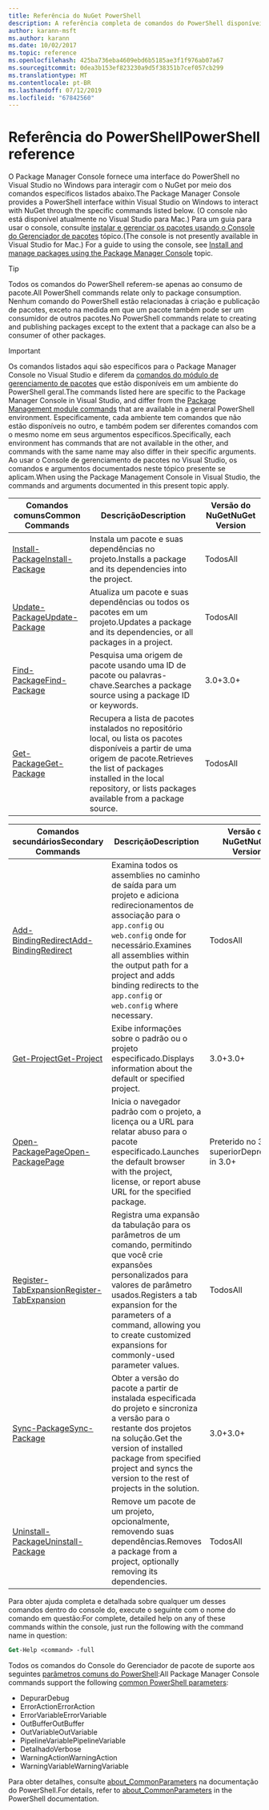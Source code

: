 ```yaml
---
title: Referência do NuGet PowerShell
description: A referência completa de comandos do PowerShell disponíveis no Console do Gerenciador de pacotes NuGet no Visual Studio.
author: karann-msft
ms.author: karann
ms.date: 10/02/2017
ms.topic: reference
ms.openlocfilehash: 425ba736eba4609ebd6b5185ae3f1f976ab07a67
ms.sourcegitcommit: 0dea3b153ef823230a9d5f38351b7cef057cb299
ms.translationtype: MT
ms.contentlocale: pt-BR
ms.lasthandoff: 07/12/2019
ms.locfileid: "67842560"
---
```

# <a name="powershell-reference"></a><span data-ttu-id="c96bb-103">Referência do PowerShell</span><span class="sxs-lookup"><span data-stu-id="c96bb-103">PowerShell reference</span></span>

<span data-ttu-id="c96bb-104">O Package Manager Console fornece uma interface do PowerShell no Visual Studio no Windows para interagir com o NuGet por meio dos comandos específicos listados abaixo.</span><span class="sxs-lookup"><span data-stu-id="c96bb-104">The Package Manager Console provides a PowerShell interface within Visual Studio on Windows to interact with NuGet through the specific commands listed below.</span></span> <span data-ttu-id="c96bb-105">(O console não está disponível atualmente no Visual Studio para Mac.) Para um guia para usar o console, consulte [instalar e gerenciar os pacotes usando o Console do Gerenciador de pacotes](../tools/package-manager-console.md) tópico.</span><span class="sxs-lookup"><span data-stu-id="c96bb-105">(The console is not presently available in Visual Studio for Mac.) For a guide to using the console, see [Install and manage packages using the Package Manager Console](../tools/package-manager-console.md) topic.</span></span>

> [!Tip]
> <span data-ttu-id="c96bb-106">Todos os comandos do PowerShell referem-se apenas ao consumo de pacote.</span><span class="sxs-lookup"><span data-stu-id="c96bb-106">All PowerShell commands relate only to package consumption.</span></span> <span data-ttu-id="c96bb-107">Nenhum comando do PowerShell estão relacionadas à criação e publicação de pacotes, exceto na medida em que um pacote também pode ser um consumidor de outros pacotes.</span><span class="sxs-lookup"><span data-stu-id="c96bb-107">No PowerShell commands relate to creating and publishing packages except to the extent that a package can also be a consumer of other packages.</span></span>

> [!Important]
> <span data-ttu-id="c96bb-108">Os comandos listados aqui são específicos para o Package Manager Console no Visual Studio e diferem da [comandos do módulo de gerenciamento de pacotes](/powershell/module/packagemanagement/?view=powershell-6) que estão disponíveis em um ambiente do PowerShell geral.</span><span class="sxs-lookup"><span data-stu-id="c96bb-108">The commands listed here are specific to the Package Manager Console in Visual Studio, and differ from the [Package Management module commands](/powershell/module/packagemanagement/?view=powershell-6) that are available in a general PowerShell environment.</span></span> <span data-ttu-id="c96bb-109">Especificamente, cada ambiente tem comandos que não estão disponíveis no outro, e também podem ser diferentes comandos com o mesmo nome em seus argumentos específicos.</span><span class="sxs-lookup"><span data-stu-id="c96bb-109">Specifically, each environment has commands that are not available in the other, and commands with the same name may also differ in their specific arguments.</span></span> <span data-ttu-id="c96bb-110">Ao usar o Console de gerenciamento de pacotes no Visual Studio, os comandos e argumentos documentados neste tópico presente se aplicam.</span><span class="sxs-lookup"><span data-stu-id="c96bb-110">When using the Package Management Console in Visual Studio, the commands and arguments documented in this present topic apply.</span></span>

| <span data-ttu-id="c96bb-111">Comandos comuns</span><span class="sxs-lookup"><span data-stu-id="c96bb-111">Common Commands</span></span> | <span data-ttu-id="c96bb-112">Descrição</span><span class="sxs-lookup"><span data-stu-id="c96bb-112">Description</span></span> | <span data-ttu-id="c96bb-113">Versão do NuGet</span><span class="sxs-lookup"><span data-stu-id="c96bb-113">NuGet Version</span></span> |
| --- | --- | --- |
| [<span data-ttu-id="c96bb-114">Install-Package</span><span class="sxs-lookup"><span data-stu-id="c96bb-114">Install-Package</span></span>](ps-ref-install-package.md) | <span data-ttu-id="c96bb-115">Instala um pacote e suas dependências no projeto.</span><span class="sxs-lookup"><span data-stu-id="c96bb-115">Installs a package and its dependencies into the project.</span></span> | <span data-ttu-id="c96bb-116">Todos</span><span class="sxs-lookup"><span data-stu-id="c96bb-116">All</span></span> |
| [<span data-ttu-id="c96bb-117">Update-Package</span><span class="sxs-lookup"><span data-stu-id="c96bb-117">Update-Package</span></span>](ps-ref-update-package.md) | <span data-ttu-id="c96bb-118">Atualiza um pacote e suas dependências ou todos os pacotes em um projeto.</span><span class="sxs-lookup"><span data-stu-id="c96bb-118">Updates a package and its dependencies, or all packages in a project.</span></span> | <span data-ttu-id="c96bb-119">Todos</span><span class="sxs-lookup"><span data-stu-id="c96bb-119">All</span></span> |
| [<span data-ttu-id="c96bb-120">Find-Package</span><span class="sxs-lookup"><span data-stu-id="c96bb-120">Find-Package</span></span>](ps-ref-find-package.md) | <span data-ttu-id="c96bb-121">Pesquisa uma origem de pacote usando uma ID de pacote ou palavras-chave.</span><span class="sxs-lookup"><span data-stu-id="c96bb-121">Searches a package source using a package ID or keywords.</span></span> | <span data-ttu-id="c96bb-122">3.0+</span><span class="sxs-lookup"><span data-stu-id="c96bb-122">3.0+</span></span> |
| [<span data-ttu-id="c96bb-123">Get-Package</span><span class="sxs-lookup"><span data-stu-id="c96bb-123">Get-Package</span></span>](ps-ref-get-package.md) | <span data-ttu-id="c96bb-124">Recupera a lista de pacotes instalados no repositório local, ou lista os pacotes disponíveis a partir de uma origem de pacote.</span><span class="sxs-lookup"><span data-stu-id="c96bb-124">Retrieves the list of packages installed in the local repository, or lists packages available from a package source.</span></span> | <span data-ttu-id="c96bb-125">Todos</span><span class="sxs-lookup"><span data-stu-id="c96bb-125">All</span></span> |

| <span data-ttu-id="c96bb-126">Comandos secundários</span><span class="sxs-lookup"><span data-stu-id="c96bb-126">Secondary Commands</span></span> | <span data-ttu-id="c96bb-127">Descrição</span><span class="sxs-lookup"><span data-stu-id="c96bb-127">Description</span></span> | <span data-ttu-id="c96bb-128">Versão do NuGet</span><span class="sxs-lookup"><span data-stu-id="c96bb-128">NuGet Version</span></span> |
| --- | --- | --- |
| [<span data-ttu-id="c96bb-129">Add-BindingRedirect</span><span class="sxs-lookup"><span data-stu-id="c96bb-129">Add-BindingRedirect</span></span>](ps-ref-add-bindingredirect.md) | <span data-ttu-id="c96bb-130">Examina todos os assemblies no caminho de saída para um projeto e adiciona redirecionamentos de associação para o `app.config` ou `web.config` onde for necessário.</span><span class="sxs-lookup"><span data-stu-id="c96bb-130">Examines all assemblies within the output path for a project and adds binding redirects to the `app.config` or `web.config` where necessary.</span></span> | <span data-ttu-id="c96bb-131">Todos</span><span class="sxs-lookup"><span data-stu-id="c96bb-131">All</span></span> |
| [<span data-ttu-id="c96bb-132">Get-Project</span><span class="sxs-lookup"><span data-stu-id="c96bb-132">Get-Project</span></span>](ps-ref-get-project.md) | <span data-ttu-id="c96bb-133">Exibe informações sobre o padrão ou o projeto especificado.</span><span class="sxs-lookup"><span data-stu-id="c96bb-133">Displays information about the default or specified project.</span></span> | <span data-ttu-id="c96bb-134">3.0+</span><span class="sxs-lookup"><span data-stu-id="c96bb-134">3.0+</span></span> |
| [<span data-ttu-id="c96bb-135">Open-PackagePage</span><span class="sxs-lookup"><span data-stu-id="c96bb-135">Open-PackagePage</span></span>](ps-ref-open-packagepage.md) | <span data-ttu-id="c96bb-136">Inicia o navegador padrão com o projeto, a licença ou a URL para relatar abuso para o pacote especificado.</span><span class="sxs-lookup"><span data-stu-id="c96bb-136">Launches the default browser with the project, license, or report abuse URL for the specified package.</span></span> | <span data-ttu-id="c96bb-137">Preterido no 3.0 ou superior</span><span class="sxs-lookup"><span data-stu-id="c96bb-137">Deprecated in 3.0+</span></span> |
| [<span data-ttu-id="c96bb-138">Register-TabExpansion</span><span class="sxs-lookup"><span data-stu-id="c96bb-138">Register-TabExpansion</span></span>](ps-ref-register-tabexpansion.md) | <span data-ttu-id="c96bb-139">Registra uma expansão da tabulação para os parâmetros de um comando, permitindo que você crie expansões personalizados para valores de parâmetro usados.</span><span class="sxs-lookup"><span data-stu-id="c96bb-139">Registers a tab expansion for the parameters of a command, allowing you to create customized expansions for commonly-used parameter values.</span></span> | <span data-ttu-id="c96bb-140">Todos</span><span class="sxs-lookup"><span data-stu-id="c96bb-140">All</span></span> |
| [<span data-ttu-id="c96bb-141">Sync-Package</span><span class="sxs-lookup"><span data-stu-id="c96bb-141">Sync-Package</span></span>](ps-ref-sync-package.md) | <span data-ttu-id="c96bb-142">Obter a versão do pacote a partir de instalada especificada do projeto e sincroniza a versão para o restante dos projetos na solução.</span><span class="sxs-lookup"><span data-stu-id="c96bb-142">Get the version of installed package from specified project and syncs the version to the rest of projects in the solution.</span></span> | <span data-ttu-id="c96bb-143">3.0+</span><span class="sxs-lookup"><span data-stu-id="c96bb-143">3.0+</span></span> |
| [<span data-ttu-id="c96bb-144">Uninstall-Package</span><span class="sxs-lookup"><span data-stu-id="c96bb-144">Uninstall-Package</span></span>](ps-ref-uninstall-package.md) | <span data-ttu-id="c96bb-145">Remove um pacote de um projeto, opcionalmente, removendo suas dependências.</span><span class="sxs-lookup"><span data-stu-id="c96bb-145">Removes a package from a project, optionally removing its dependencies.</span></span> | <span data-ttu-id="c96bb-146">Todos</span><span class="sxs-lookup"><span data-stu-id="c96bb-146">All</span></span> |

<span data-ttu-id="c96bb-147">Para obter ajuda completa e detalhada sobre qualquer um desses comandos dentro do console do, execute o seguinte com o nome do comando em questão:</span><span class="sxs-lookup"><span data-stu-id="c96bb-147">For complete, detailed help on any of these commands within the console, just run the following with the command name in question:</span></span>

```ps
Get-Help <command> -full
```

<span data-ttu-id="c96bb-148">Todos os comandos do Console do Gerenciador de pacote de suporte aos seguintes [parâmetros comuns do PowerShell](http://go.microsoft.com/fwlink/?LinkID=113216):</span><span class="sxs-lookup"><span data-stu-id="c96bb-148">All Package Manager Console commands support the following [common PowerShell parameters](http://go.microsoft.com/fwlink/?LinkID=113216):</span></span>

- <span data-ttu-id="c96bb-149">Depurar</span><span class="sxs-lookup"><span data-stu-id="c96bb-149">Debug</span></span>
- <span data-ttu-id="c96bb-150">ErrorAction</span><span class="sxs-lookup"><span data-stu-id="c96bb-150">ErrorAction</span></span>
- <span data-ttu-id="c96bb-151">ErrorVariable</span><span class="sxs-lookup"><span data-stu-id="c96bb-151">ErrorVariable</span></span>
- <span data-ttu-id="c96bb-152">OutBuffer</span><span class="sxs-lookup"><span data-stu-id="c96bb-152">OutBuffer</span></span>
- <span data-ttu-id="c96bb-153">OutVariable</span><span class="sxs-lookup"><span data-stu-id="c96bb-153">OutVariable</span></span>
- <span data-ttu-id="c96bb-154">PipelineVariable</span><span class="sxs-lookup"><span data-stu-id="c96bb-154">PipelineVariable</span></span>
- <span data-ttu-id="c96bb-155">Detalhado</span><span class="sxs-lookup"><span data-stu-id="c96bb-155">Verbose</span></span>
- <span data-ttu-id="c96bb-156">WarningAction</span><span class="sxs-lookup"><span data-stu-id="c96bb-156">WarningAction</span></span>
- <span data-ttu-id="c96bb-157">WarningVariable</span><span class="sxs-lookup"><span data-stu-id="c96bb-157">WarningVariable</span></span>

<span data-ttu-id="c96bb-158">Para obter detalhes, consulte [about_CommonParameters](http://go.microsoft.com/fwlink/?LinkID=113216) na documentação do PowerShell.</span><span class="sxs-lookup"><span data-stu-id="c96bb-158">For details, refer to [about_CommonParameters](http://go.microsoft.com/fwlink/?LinkID=113216) in the PowerShell documentation.</span></span>
